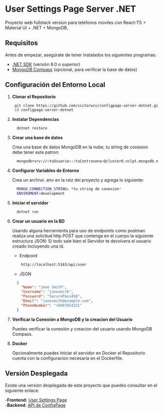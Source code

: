 # User Settings Page Server .NET

Proyecto web fullstack version para telefonos  moviles con React-TS + Material UI + .NET + MongoDB, 

## Requisitos

Antes de empezar, asegúrate de tener instalados los siguientes programas:

- [.NET SDK](https://dotnet.microsoft.com/download) (versión 8.0 o superior)
- [MongoDB Compass](https://www.mongodb.com/products/compass) (opcional, para verificar la base de datos)

## Configuración del Entorno Local



1.  **Clonar el Repositorio**

    ```bash
     git clone https://github.com/victorwcv/configpage-server-dotnet.git
     cd configpage-server-dotnet
    ```

2.  **Instalar Dependencias**

    ```bash
      dotnet restore
    ```

3. **Crear una base de datos**

    Crea una base de datos MongoDB en la nube, tu string de conexion debe tener este patron:

    ```bash
      mongodb+srv://<tuUsuario>:<tuContrasena>@cluster0.nclpt.mongodb.net/usuarios?retryWrites=true&w=majority&appName=Cluster0
    ```

4.  **Configurar Variables de Entorno**

    Crea un archivo .env en la raiz del proyecto y agrega lo siguiente:

    ```bash
      MONGO_CONNECTION_STRING= *tu string de conexion*
      ENVIROMENT=development
    ```

5. **Iniciar el servidor**
    ```bash
      dotnet run
    ```

6. **Crear un usuario en la BD**

    Usando alguna herramienta para uso de endpoints como postman realiza una solicitud http POST que contenga en el cuerpo la siguiente estructura JSON:
    Si todo sale bien el Servidor te devolvera el usuario creado incluyendo una id.

    - Endpoint


    ```bash
        http://localhost:5163/api/user
    ```
    - JSON
    ```json
      {
        "Name": "Jane Smith",
        "Username": "janesmith",
        "Password": "SecurePass456",
        "Email": "janesmith@example.com",
        "PhoneNumber": "+0987654321"
      }
    ```

7. **Verificar la Conexión a MongoDB y la creacion del Usuario**

     Puedes verificar la conexión y creacion del usuario usando MongoDB Compass.

8. **Docker**

    Opcionalmente puedes Iniciar el servidor en Docker el Repositorio cuenta con la configuracion necesaria en el Dockerfile.

## Versión Desplegada

Existe una versión desplegada de este proyecto que puedes consultar en el siguiente enlace:

-**Frontend:** [User Settings Page](https://conifgpage.onrender.com/)  
-**Backend:** [API de ConfigPage](https://configpage-server-dotnet.onrender.com/)

